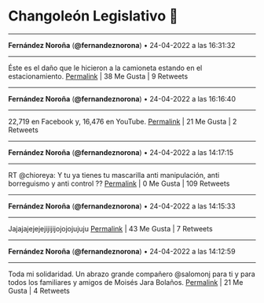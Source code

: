 # Changoleón Legislativo 🙈
*****
**Fernández Noroña** (**@fernandeznorona**) • 24-04-2022 a las 16:31:32
*****
Éste es el daño que le hicieron a la camioneta estando en el estacionamiento.
[Permalink](https://twitter.com/fernandeznorona/status/1518387197048619010) | 38 Me Gusta | 9 Retweets
*****
**Fernández Noroña** (**@fernandeznorona**) • 24-04-2022 a las 16:16:40
*****
22,719 en Facebook y, 16,476 en YouTube.
[Permalink](https://twitter.com/fernandeznorona/status/1518383453686976513) | 21 Me Gusta | 2 Retweets
*****
**Fernández Noroña** (**@fernandeznorona**) • 24-04-2022 a las 14:17:15
*****
RT @chioreya: Y tu ya tienes tu mascarilla anti manipulación, anti borreguismo y anti control ??
[Permalink](https://twitter.com/fernandeznorona/status/1518353400672374784) | 0 Me Gusta | 109 Retweets
*****
**Fernández Noroña** (**@fernandeznorona**) • 24-04-2022 a las 14:15:33
*****
Jajajajejejejijijijojojojujuju
[Permalink](https://twitter.com/fernandeznorona/status/1518352976796012544) | 43 Me Gusta | 7 Retweets
*****
**Fernández Noroña** (**@fernandeznorona**) • 24-04-2022 a las 14:12:59
*****
Toda mi solidaridad. Un abrazo grande compañero @salomonj para ti y para todos los familiares y amigos de Moisés Jara Bolaños.
[Permalink](https://twitter.com/fernandeznorona/status/1518352330554368000) | 21 Me Gusta | 4 Retweets